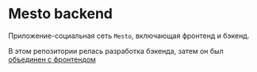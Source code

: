 # Mesto backend
Приложение-социальная сеть `Mesto`, включающая фронтенд и бэкенд.

В этом репозитории релась разработка бэкенда, затем он был [объединен с фронтендом](https://github.com/Anastasy-ya/react-mesto-api-full-gha)
